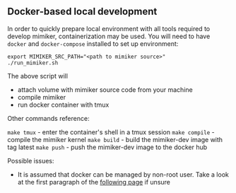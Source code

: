 Docker-based local development
---

In order to quickly prepare local environment with all tools required to develop
mimiker, containerization may be used. You will need to have `docker` and
`docker-compose` installed to set up environment:

```
export MIMIKER_SRC_PATH="<path to mimiker source>"
./run_mimiker.sh
```

The above script will
- attach volume with mimiker source code from your machine
- compile mimiker
- run docker container with tmux

Other commands reference:

`make tmux` - enter the container's shell in a tmux session
`make compile` - compile the mimiker kernel
`make build` - build the mimiker-dev image with tag latest
`make push` - push the mimiker-dev image to the docker hub

Possible issues:
- It is assumed that docker can be managed by non-root user. Take a look at the
first paragraph of the [following page](https://docs.docker.com/install/linux/linux-postinstall/) if unsure

